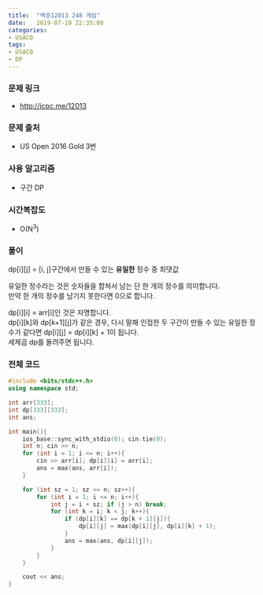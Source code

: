 ```yaml
---
title:  "백준12013 248 게임"
date:   2019-07-10 22:35:00
categories:
- USACO
tags:
- USACO
- DP
---
```


### 문제 링크
* http://icpc.me/12013

### 문제 출처
* US Open 2016 Gold 3번

### 사용 알고리즘
* 구간 DP

### 시간복잡도
* O(N<sup>3</sup>)

### 풀이
dp[i][j] = [i, j]구간에서 만들 수 있는 **유일한** 정수 중 최댓값

유일한 정수라는 것은 숫자들을 합쳐서 남는 단 한 개의 정수를 의미합니다.<Br>
만약 한 개의 정수를 남기지 못한다면 0으로 합니다.

dp[i][i] = arr[i]인 것은 자명합니다.<br>
dp[i][k]와 dp[k+1][j]가 같은 경우, 다시 말해 인접한 두 구간이 만들 수 있는 유일한 정수가 같다면 dp[i][j] = dp[i][k] + 1이 됩니다.<br>
세제곱 dp를 돌려주면 됩니다.

### 전체 코드
```cpp
#include <bits/stdc++.h>
using namespace std;

int arr[333];
int dp[333][333];
int ans;

int main(){
	ios_base::sync_with_stdio(0); cin.tie(0);
	int n; cin >> n;
	for (int i = 1; i <= n; i++){
		cin >> arr[i]; dp[i][i] = arr[i];
		ans = max(ans, arr[i]);
	}

	for (int sz = 1; sz <= n; sz++){
		for (int i = 1; i <= n; i++){
			int j = i + sz; if (j > n) break;
			for (int k = i; k < j; k++){
				if (dp[i][k] == dp[k + 1][j]){
					dp[i][j] = max(dp[i][j], dp[i][k] + 1);
				}
				ans = max(ans, dp[i][j]);
			}
		}
	}

	cout << ans;
}
```
